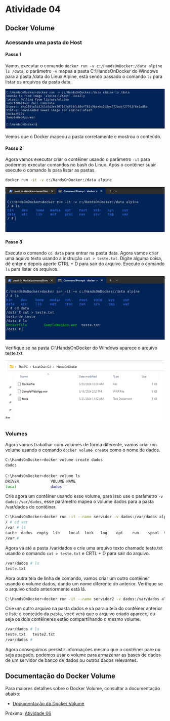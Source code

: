 # Atividade 04

## Docker Volume

### Acessando uma pasta do Host

#### Passo 1

Vamos executar o comando `docker run -v c:/HandsOnDocker:/data alpine ls /data`, o parâmetro `-v` mapea a pasta C:\HandsOnDocker do Windows para a pasta /data do Linux Alpine, está sendo passado o comando `ls` para listar os arquivos da pasta data.

![docker volume](imagens/dockervolume.png)

Vemos que o Docker mapeou a pasta corretamente e mostrou o conteúdo.

#### Passo 2

Agora vamos executar criar o contêiner usando o parâmetro `-it` para podermos executar comandos no bash do Linux. Após o contêiner subir execute o comando ls para listar as pastas.

```bash
docker run -it -v c:/HandsOnDocker:/data alpine
```

![linux ls](imagens/linuxls.png)

#### Passo 3

Execute o comando `cd data` para entrar na pasta data. Agora vamos criar uma aquivo texto usando a instrução `cat > teste.txt`. Digite alguma coisa, dê enter e depois aperte CTRL + D para sair do arquivo. Execute o comando `ls` para listar os arquivos.

![linux cat](imagens/linuxcatfile.png)

Verifique se na pasta C:\HandsOnDocker do Windows aparece o arquivo teste.txt.

![windows files](imagens/windowsfiles.png)

### Volumes

Agora vamos trabalhar com volumes de forma diferente, vamos criar um volume usando o comando `docker volume create` como o nome de dados.

```bash
C:\HandsOnDocker>docker volume create dados
dados

C:\HandsOnDocker>docker volume ls
DRIVER              VOLUME NAME
local               dados
```
Crie agora um contêiner usando esse volume, para isso use o parâmetro `-v dados:/var/dados`, esse parâmetro mapea o volume dados para a pasta /var/dados do contêiner.

```bash
C:\HandsOnDocker>docker run -it --name servidor -v dados:/var/dados alpine
/ # cd var
/var # ls
cache  dados  empty  lib    local  lock   log    opt    run    spool  tmp
/var #
```

Agora vá até a pasta /var/dados e crie uma arquivo texto chamado teste.txt usando o comando `cat > teste.txt` e CRTL + D para sair do arquivo.

```bash
/var/dados # ls
teste.txt
```

Abra outra tela de linha de comando, vamos criar um outro contêiner usando o volume dados, dando um nome diferente do anterior. Verifique se o arquivo criado anteriormente está lá.

```bash
C:\HandsOnDocker>docker run -it --name servidor2 -v dados:/var/dados alpine
```

Crie um outro arquivo na pasta dados e vá para a tela do contêiner anterior e liste o conteúdo da pasta, você verá que o arquivo criado aparece, ou seja os dois contêineres estão compartilhando o mesmo volume. 

```bash
/var/dados # ls
teste.txt   teste2.txt
/var/dados #
```

Agora conseguimos persistir informações mesmo que o contêiner pare ou seja apagado, podemos usar o volume para armazenar as bases de dados de um servidor de banco de dados ou outros dados relevantes.

## Documentação do Docker Volume

Para maiores detalhes sobre o Docker Volume, consultar a documentação abaixo:

- [Documentação do Docker Volume](https://docs.docker.com/storage/volumes/)

Próximo: [Atividade 06](06-atividade.md)